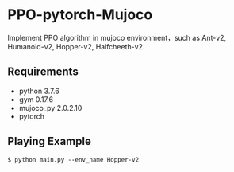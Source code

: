 # PPO-pytorch-Mujoco
Implement PPO algorithm in mujoco environment，such as Ant-v2, Humanoid-v2, Hopper-v2, Halfcheeth-v2.

## Requirements
- python 3.7.6
- gym 0.17.6
- mujoco_py 2.0.2.10
- pytorch

## Playing Example
```
$ python main.py --env_name Hopper-v2
```
